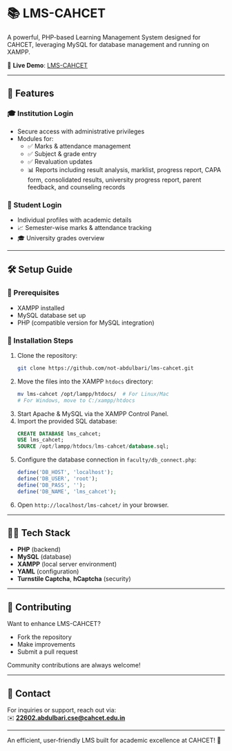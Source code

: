 # 📚 LMS-CAHCET

A powerful, PHP-based Learning Management System designed for CAHCET, leveraging MySQL for database management and running on XAMPP.

🔗 **Live Demo**: [LMS-CAHCET](https://lms.cahcet.in/)

---

## 🌟 Features

### 🎓 Institution Login
- Secure access with administrative privileges
- Modules for:
  - ✅ Marks & attendance management
  - ✅ Subject & grade entry
  - ✅ Revaluation updates
  - 📊 Reports including result analysis, marklist, progress report, CAPA form, consolidated results, university progress report, parent feedback, and counseling records

### 🏫 Student Login
- Individual profiles with academic details
- 📈 Semester-wise marks & attendance tracking
- 🎓 University grades overview

---

## 🛠️ Setup Guide

### 📌 Prerequisites
- XAMPP installed
- MySQL database set up
- PHP (compatible version for MySQL integration)

### 🚀 Installation Steps
1. Clone the repository:
   ```bash
   git clone https://github.com/not-abdulbari/lms-cahcet.git
   ```
2. Move the files into the XAMPP `htdocs` directory:
   ```bash
   mv lms-cahcet /opt/lampp/htdocs/  # For Linux/Mac
   # For Windows, move to C:/xampp/htdocs
   ```
3. Start Apache & MySQL via the XAMPP Control Panel.
4. Import the provided SQL database:
   ```sql
   CREATE DATABASE lms_cahcet;
   USE lms_cahcet;
   SOURCE /opt/lampp/htdocs/lms-cahcet/database.sql;
   ```
5. Configure the database connection in `faculty/db_connect.php`:
   ```php
   define('DB_HOST', 'localhost');
   define('DB_USER', 'root');
   define('DB_PASS', '');
   define('DB_NAME', 'lms_cahcet');
   ```
6. Open `http://localhost/lms-cahcet/` in your browser.

---

## 🧑‍💻 Tech Stack

- **PHP** (backend)
- **MySQL** (database)
- **XAMPP** (local server environment)
- **YAML** (configuration)
- **Turnstile Captcha**, **hCaptcha** (security)


---



## 🤝 Contributing

Want to enhance LMS-CAHCET?  
- Fork the repository  
- Make improvements  
- Submit a pull request  

Community contributions are always welcome!

---

## 📧 Contact

For inquiries or support, reach out via:  
✉️ **22602.abdulbari.cse@cahcet.edu.in**

---

An efficient, user-friendly LMS built for academic excellence at CAHCET! 🚀

